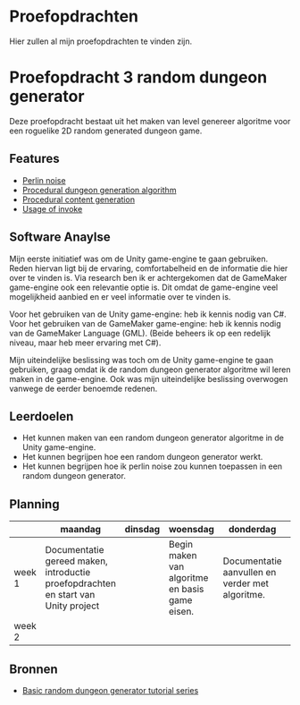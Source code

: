 # Proefopdrachten

Hier zullen al mijn proefopdrachten te vinden zijn.

# Proefopdracht 3 random dungeon generator

Deze proefopdracht bestaat uit het maken van level genereer algoritme voor een roguelike 2D random generated dungeon game.

## Features

- [Perlin noise](https://en.wikipedia.org/wiki/Perlin_noise)
- [Procedural dungeon generation algorithm](http://www.gamasutra.com/blogs/AAdonaac/20150903/252889/Procedural_Dungeon_Generation_Algorithm.php)
- [Procedural content generation](http://pcg.wikidot.com/)
- [Usage of invoke](https://docs.unity3d.com/ScriptReference/MonoBehaviour.Invoke.html)

## Software Anaylse
Mijn eerste initiatief was om de Unity game-engine te gaan gebruiken. Reden hiervan ligt bij de ervaring, comfortabelheid en de informatie die hier over te vinden is.
Via research ben ik er achtergekomen dat de GameMaker game-engine ook een relevantie optie is. Dit omdat de game-engine veel mogelijkheid aanbied en er veel informatie over te vinden is.

Voor het gebruiken van de Unity game-engine:      heb ik kennis nodig van C#.
Voor het gebruiken van de GameMaker game-engine:  heb ik kennis nodig van de GameMaker Language (GML).
(Beide beheers ik op een redelijk niveau, maar heb meer ervaring met C#).

Mijn uiteindelijke beslissing was toch om de Unity game-engine te gaan gebruiken, graag omdat ik de random dungeon generator algoritme wil leren maken in de game-engine.
Ook was mijn uiteindelijke beslissing overwogen vanwege de eerder benoemde redenen.

## Leerdoelen
- Het kunnen maken van een random dungeon generator algoritme in de Unity game-engine.
- Het kunnen begrijpen hoe een random dungeon generator werkt.
- Het kunnen begrijpen hoe ik perlin noise zou kunnen toepassen in een random dungeon generator.

## Planning

| | maandag | dinsdag | woensdag | donderdag | vrijdag |
| --- | --- | --- | --- | --- | --- |
|week 1 | Documentatie gereed maken, introductie proefopdrachten en start van Unity project |  | Begin maken van algoritme en basis game eisen. | Documentatie aanvullen en verder met algoritme. | Algoritme verbeteren en documentatie emenderen. |
|week 2 |

## Bronnen

- [Basic random dungeon generator tutorial series](https://www.youtube.com/watch?v=qAf9axsyijY&list=PLBIb_auVtBwA-qr2-WnWX0LjZXkqKu5Aj)
